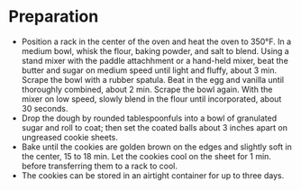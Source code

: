 # Preparation
- Position a rack in the center of the oven and heat the oven to 350°F. In a medium bowl, whisk the flour, baking powder, and salt to blend. Using a stand mixer with the paddle attachhment or a hand-held mixer, beat the butter and sugar on medium speed until light and fluffy, about 3 min. Scrape the bowl with a rubber spatula. Beat in the egg and vanilla until thoroughly combined, about 2 min. Scrape the bowl again. With the mixer on low speed, slowly blend in the flour until incorporated, about 30 seconds.
- Drop the dough by rounded tablespoonfuls into a bowl of granulated sugar and roll to coat; then set the coated balls about 3 inches apart on ungreased cookie sheets.
- Bake until the cookies are golden brown on the edges and slightly soft in the center, 15 to 18 min. Let the cookies cool on the sheet for 1 min. before transferring them to a rack to cool.
- The cookies can be stored in an airtight container for up to three days.
